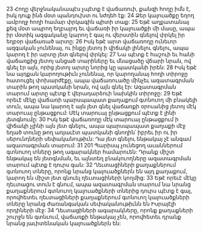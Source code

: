 23 Հողը վերջնականապէս չպէտք է վաճառուի, քանզի հողը իմն է, իսկ դուք ինձ մօտ պանդուխտ ու նժդեհ էք: 24 Ձեր կալուածքը եղող ամբողջ հողի համար փրկագին պիտի տաք: 25 Եթէ աղքատանայ քեզ մօտ ապրող եղբայրդ եւ վաճառի իր կալուածքի մի մասը, ապա իր մօտիկ ազգականը կարող է գալ ու վերստին գնելով փրկել իր եղբօր վաճառած արտը: 26 Իսկ եթէ արտ վաճառողը ունեւոր ազգական չունենայ, ու ինքը յետոյ ի վիճակի լինելու գնելու, ապա կարող է իր արտը յետ գնելով փրկել: 27 Նա պէտք է հաշուի եւ հանի վաճառքից յետոյ անցած տարիները եւ մնացածը վճարի նրան, ով գնել էր այն, որից յետոյ արտը նորից կը պատկանի իրեն: 28 Իսկ եթէ նա այդքան կարողութիւն չունենայ, որ կարողանայ հողի տիրոջը հատուցել փոխարժէքը, ապա վաճառուածը մինչեւ ազատագրման տարին թող պատկանի նրան, ով այն գնել էր: Ազատագրման տարում արտը պէտք է վերադարձուի նախկին տիրոջը: 29 Եթէ որեւէ մէկը վաճառի պարսպապատ քաղաքում գտնուող մի բնակելի տուն, ապա նա կարող է այն յետ գնել վաճառքի օրուանից յետոյ մէկ տարուայ ընթացքում: Մէկ տարուայ ընթացքում պէտք է լինի յետգնումը: 30 Իսկ եթէ վաճառողը մէկ տարուայ ընթացքում ի վիճակի չլինի այն յետ գնելու, ապա պարսպապատ քաղաքի մէջ եղած տունը թող առյաւէտ պատկանի գնողին՝ իբրեւ իր ու իր սերունդների սեփականութիւն: Դա յետ գնելու ենթակայ չէ անգամ ազատագրման տարում: 31 201 Պարիսպ չունեցող աւաններում գտնուող տները թող ագարակներ համարուեն: Դրանք միշտ ենթակայ են յետգնման, եւ այնտեղ բնակուողները ազատագրման տարում պէտք է դուրս գան: 32 Ղեւտացիների քաղաքներում գտնուող տները, որոնք նրանց կալուածքներն են այդ քաղաքում, կարող են միշտ յետ գնուել ղեւտացիների կողմից: 33 Եթէ որեւէ մէկը ղեւտացու տուն է գնում, ապա ազատագրման տարում նա նրանց քաղաքներում գտնուող կալուածքների տներից դուրս պէտք է գայ, որովհետեւ ղեւտացիների քաղաքներում գտնուող կալուածքների տները նրանց ժառանգական սեփականութիւնն են Իսրայէլի որդիների մէջ: 34 Ղեւտացիների ագարակները, որոնք քաղաքների շուրջն են գտնւում, վաճառքի ենթակայ չեն, որովհետեւ դրանք նրանց յաւիտենական կալուածքներն են:
